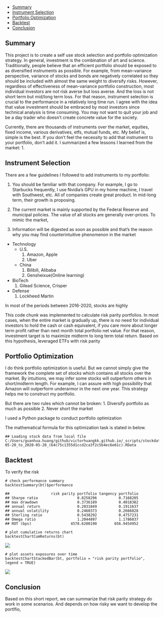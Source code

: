 -   [Summary](#summary)
-   [Instrument Selection](#instrument-selection)
-   [Portfolio Optimization](#portfolio-optimization)
-   [Backtest](#backtest)
-   [Conclusion](#conclusion)

Summary
-------

This project is to create a self use stock selection and portfolio
optimization strategy. In general, investment is the combination of art
and science. Traditionally, people believe that an efficient portfolio
should be exposed to as diversified instruments as possible. For
example, from mean-variance perspective, variance of stocks and bonds
are negatively correlated so they should be included with almost the
same weight to diversify risks. However, regardless of effectiveness of
mean-variance portfolio construction, most individual investors are not
risk averse but loss averse. And the loss is not short term but mid/long
term loss. For that reason, instrument selection is crucial to the
performance in a relatively long time run. I agree with the idea that
value investment should be embraced by most investors since technical
analysis is time consuming. You may not want to quit your job and be a
day trader who doesn’t create concrete value for the society.

Currently, there are thousands of instruments over the market, equities,
fixed income, various derivatives, etfs, mutual funds, etc. My belief
is, simple is the best. If you don’t feel the necessity to add that
instrument to your portfolio, don’t add it. I summarized a few lessons I
learned from the market: 1.

Instrument Selection
--------------------

There are a few guidelines I followed to add instruments to my
portfolio:

1.  You should be familiar with that company. For example, I go to
    Starbucks frequently, I use Nvidia’s GPU in my home machine, I
    travel with Southwest, etc. All of companies create great product.
    In mid-long term, their growth is proposing.

2.  The current market is mainly supported by the Federal Reserve and
    municipal policies. The value of all stocks are generally
    over-prices. To mimic the market,

3.  Information will be digested as soon as possible and that’s the
    reason why you may find counterintuitive phenomenon in the market

-   Technology
    -   U.S.
        1.  Amazon, Apple
        2.  Uber
    -   China
        1.  Bilibili, Alibaba
        2.  Gensheixue(Online learning)
-   BioTech
    1.  Gilead Science, Crisper
-   Defense
    1.  Lockheed Martin

In most of the periods between 2016-2020, stocks are highly

This code chunk was implemented to calculate risk parity portfolios. In
most cases, when the entire market is gradually up, there is no need for
individual investors to hold the cash or cash equivalent, if you care
more about longer term profit rather than next month total portfolio net
value. For that reason, investment target is to maximize midterm to long
term total return. Based on this hypothesis, leveraged ETFs with risk
parity

Portfolio Optimization
----------------------

I do think portfolio optimization is useful. But we cannot simply give
the framework the complete set of stocks which contains all stocks over
the market. By intuitions, we may infer some stocks will outperform
others in short/midterm length. For example, I can assure with high
possibility that Amazon will outperform underarmor in the next one year.
This strategy helps me to construct my portfolio.

But there are two rules which cannot be broken: 1. Diversify portfolio
as much as possible 2. Never short the market

I used a Python package to conduct portfolio optimization

The mathematical formula for this optimization task is stated in below.

    ## Loading stock data from local file C:/Users/guanhua.huang/github/victorhuangkk.github.io/_scripts/stockdata_from_2015-05-20_to_2020-05-20_(64c75c1355d1ccd2ca3f2c5b4ec6e61c).RData

Backtest
--------

To verify the risk

    # check performance summary
    backtestSummary(bt)$performance

    ##                   risk parity portfolio tangency portfolio
    ## Sharpe ratio                  0.8258296          0.7168205
    ## max drawdown                  0.3736189          0.4018382
    ## annual return                 0.2031849          0.1911637
    ## annual volatility             0.2460373          0.2666828
    ## Sterling ratio                0.5438292          0.4757231
    ## Omega ratio                   1.2044897          1.1786037
    ## ROT (bps)                  4578.6200190        656.9454952

    # plot cumulative returns chart
    backtestChartCumReturns(bt)

![](C:/Users/guanhua.huang/github/victorhuangkk.github.io/_posts/2020-05-1-stock-investment_files/figure-markdown_strict/unnamed-chunk-2-1.png)

    # plot assets exposures over time
    backtestChartStackedBar(bt, portfolio = "risk parity portfolio", legend = TRUE)

![](C:/Users/guanhua.huang/github/victorhuangkk.github.io/_posts/2020-05-1-stock-investment_files/figure-markdown_strict/unnamed-chunk-2-2.png)

Conclusion
----------

Based on this short report, we can summarize that risk parity strategy
do work in some scenarios. And depends on how risky we want to develop
the portlfio,
